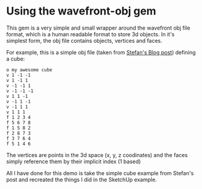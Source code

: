 # Using the wavefront-obj gem

This gem is a very simple and small wrapper around the wavefront obj file format, which is a human
readable format to store 3d objects. In it's simplest form, the obj file contains objects, vertices and
faces.

For example, this is a simple obj file (taken from [Stefan's Blog post](http://stefankracht.de/news/creating-3d-models-with-ruby)) defining a cube:

```obj
o my awesome cube
v 1 -1 -1
v 1 -1 1
v -1 -1 1
v -1 -1 -1
v 1 1 -1
v -1 1 -1
v -1 1 1
v 1 1 1
f 1 2 3 4
f 5 6 7 8
f 1 5 8 2
f 2 8 7 3
f 3 7 6 4
f 5 1 4 6
```

The vertices are points in the 3d space (x, y, z coodinates) and the faces simply reference them by their implicit index (1 based)

All I have done for this demo is take the simple cube example from Stefan's post and recreated the things I did in the SketchUp example. 
